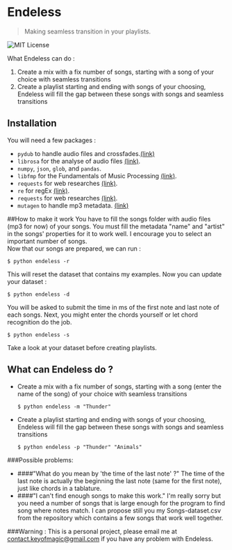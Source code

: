 # Endeless
> Making seamless transition in your playlists.

![MIT License](https://img.shields.io/apm/l/atomic-design-ui.svg?)

What Endeless can do :
1. Create a mix with a fix number of songs, starting with a song of your choice with seamless transitions
2. Create a playlist starting and ending with songs of your choosing, Endeless will fill the gap between these songs with songs and seamless transitions

## Installation
You will need a few packages :
- `pydub` to handle audio files and crossfades.[(link)](https://github.com/jiaaro/pydub)
- `librosa` for the analyse of audio files [(link)](https://github.com/librosa/librosa).
- `numpy`, `json`, `glob`, and `pandas`.
- `libfmp` for the Fundamentals of Music Processing [(link)](https://github.com/meinardmueller/libfmp).
- `requests` for web researches [(link)](https://github.com/psf/requests).
- `re` for regEx [(link)](https://github.com/psf/requests).
- `requests` for web researches [(link)](https://github.com/psf/requests).
- `mutagen` to handle mp3 metadata. [(link)](https://github.com/quodlibet/mutagen)

##How to make it work
You have to fill the songs folder with audio files (mp3 for now) of your songs. You must fill the metadata "name" and "artist" in the songs' properties for it to work well. I encourage you to select an important number of songs.
<br> Now that our songs are prepared, we can run :
  ```
  $ python endeless -r
  ```
This will reset the dataset that contains my examples. Now you can update your dataset :

  ```
  $ python endeless -d
  ```

You will be asked to submit the time in ms of the first note and last note of each songs. Next, you might enter the chords yourself or let chord recognition do the job.

  ```
  $ python endeless -s
  ```
Take a look at your dataset before creating playlists.

## What can Endeless do ?

- Create a mix with a fix number of songs, starting with a song (enter the name of the song) of your choice with seamless transitions
  ```
  $ python endeless -m "Thunder"
  ```
- Create a playlist starting and ending with songs of your choosing, Endeless will fill the gap between these songs with songs and seamless transitions

  ```
  $ python endeless -p "Thunder" "Animals"
  ```

###Possible problems:
- ####"What do you mean by 'the time of the last note' ?"
The time of the last note is actually the beginning the last note (same for the first note), just like chords in a tablature.
- ####"I can't find enough songs to make this work."
I'm really sorry but you need a number of songs that is large enough for the program to find song where notes match. I can propose still you my Songs-dataset.csv from the repository which contains a few songs that work well together. 

###Warning :
This is a personal project, please email me at contact.keyofmagic@gmail.com if you have any problem with Endeless.
